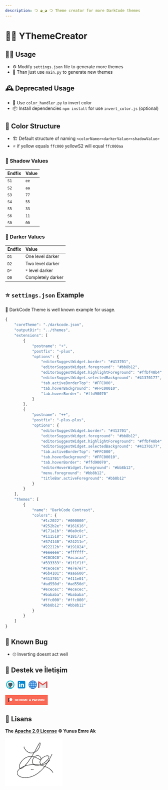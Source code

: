 ```yaml
---
description: つ ◕_◕ つ Theme creator for more DarkCode themes
---
```


# 👨‍🎨 YThemeCreator

## 👨‍💻 Usage

* ⚙️ Modify `settings.json` file to generate more themes
* 💫 Than just use `main.py` to generate new themes

## 🕰️ Deprecated Usage

* 💫 Use `color_handler.py` to invert color
* 📦 Install dependencies `npm install` for use `invert_color.js` \(optional\)

## 🎨 Color Structure

* 🏗️ Default structure of naming `<colorName><darkerValue><shadowValue>`
* ⭐ if yellow equals `ffc000` yellowS2 will equal `ffc000aa`

### 🌁 Shadow Values

| Endfix | Value |
| :--- | :--- |
| `S1` | `ee` |
| `S2` | `aa` |
| `S3` | `77` |
| `S4` | `55` |
| `S5` | `33` |
| `S6` | `11` |
| `S0` | `00` |

### 🌃 Darker Values

| Endfix | Value |
| :--- | :--- |
| `D1` | One level darker |
| `D2` | Two level darker |
| `D*` | `*` level darker |
| `D0` | Completely darker |

## ⭐ `settings.json` Example

🖤 DarkCode Theme is well known example for usage.

```javascript
{
    "coreTheme": "./darkcode.json",
    "outputDir": "../themes",
    "extensions": [
        {
            "postname": "+",
            "postfix": "-plus",
            "options": {
                "editorSuggestWidget.border": "#413701",
                "editorSuggestWidget.foreground": "#bb8b12",
                "editorSuggestWidget.highlightForeground": "#ffbf40b4",
                "editorSuggestWidget.selectedBackground": "#41370177",
                "tab.activeBorderTop": "#FFC000",
                "tab.hoverBackground": "#FFC00010",
                "tab.hoverBorder": "#ffd90070"
            }
        },
        {
            "postname": "++",
            "postfix": "-plus-plus",
            "options": {
                "editorSuggestWidget.border": "#413701",
                "editorSuggestWidget.foreground": "#bb8b12",
                "editorSuggestWidget.highlightForeground": "#ffbf40b4",
                "editorSuggestWidget.selectedBackground": "#41370177",
                "tab.activeBorderTop": "#FFC000",
                "tab.hoverBackground": "#FFC00010",
                "tab.hoverBorder": "#ffd90070",
                "editorHoverWidget.foreground": "#bb8b12",
                "menu.foreground": "#bb8b12",
                "titleBar.activeForeground": "#bb8b12"
            }
        }
    ],
    "themes": [
        {
            "name": "DarkCode Contrast",
            "colors": {
                "#1c2022": "#000000",
                "#252b2e": "#161616",
                "#171a1b": "#0a0c0c",
                "#111518": "#181717",
                "#374140": "#24211e",
                "#22212b": "#191824",
                "#eeeeee": "#ffffff",
                "#C0C0C0": "#acacaa",
                "#333333": "#1f1f1f",
                "#cecece": "#e7e7e7",
                "#6b4101": "#aa6600",
                "#413701": "#411e01",
                "#ad550d": "#ad550d",
                "#ececec": "#ececec",
                "#bababa": "#bababa",
                "#ffc000": "#ffc000",
                "#bb8b12": "#bb8b12"
            }
        }
    ]
}
```

## 🐞 Known Bug

* 🙄 Inverting doesnt act well

## 💖 Destek ve İletişim

​[​![Github](.gitbook/assets/github_32px%20%283%29.png)​](https://github.com/yedhrab) [​![LinkedIn](.gitbook/assets/linkedin_32px.png)​](https://www.linkedin.com/in/yemreak/) [​![Website](.gitbook/assets/geography_32px%20%282%29.png)​](https://yemreak.com/) [​![Mail](.gitbook/assets/gmail_32px.png)​](mailto:yemreak.com@gmail.com?subject=YThemeCreator%20%7C%20GitHub)​

​[​![Patreon](.gitbook/assets/become_a_patron_32px%20%282%29.png)](https://www.patreon.com/yemreak/)

## 🔏 Lisans

**The** [**Apache 2.0 License**](https://choosealicense.com/licenses/apache-2.0/) **©️ Yunus Emre Ak**

![YEmreAk](.gitbook/assets/ysigniture-trans%20%283%29.png)

